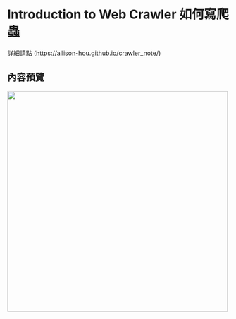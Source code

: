 # Introduction to Web Crawler  如何寫爬蟲

詳細請點 (https://allison-hou.github.io/crawler_note/)

## 內容預覽
<img src="https://i.imgur.com/tqrg6FG.png" width="500px">
